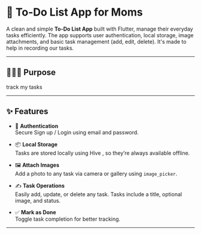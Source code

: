 # 📝 To-Do List App for Moms

A clean and simple **To-Do List App** built with Flutter,  manage their everyday tasks efficiently. The app supports user authentication, local storage, image attachments, and basic task management (add, edit, delete). It's made to help in recording our tasks.

---

## 👩‍👧‍👦 Purpose

track my tasks

---

## ✨ Features

- 🔐 **Authentication**  
  Secure Sign up / Login using email and password.

- 📦 **Local Storage**  
  Tasks are stored locally using Hive , so they’re always available offline.

- 🖼️ **Attach Images**  
  Add a photo to any task via camera or gallery using `image_picker`.

- ✍️ **Task Operations**  
  Easily add, update, or delete any task. Tasks include a title, optional image, and status.

- ✅ **Mark as Done**  
  Toggle task completion for better tracking.

---
